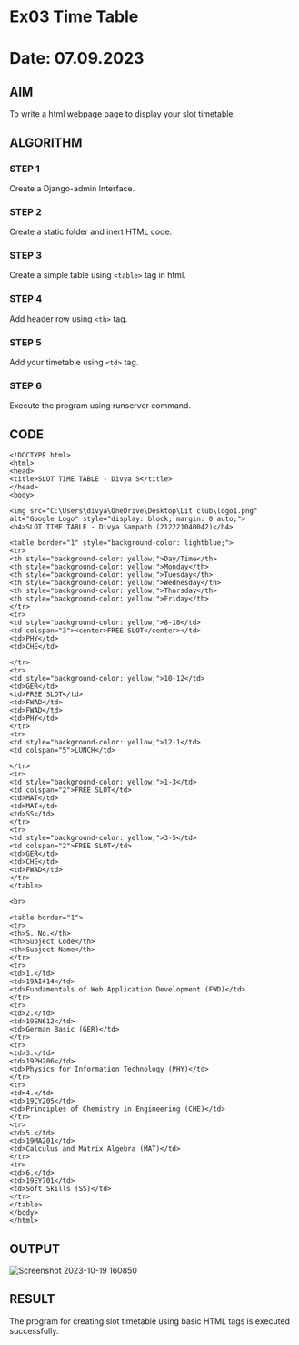 # Ex03 Time Table
# Date: 07.09.2023

## AIM
To write a html webpage page to display your slot timetable.

## ALGORITHM
### STEP 1
Create a Django-admin Interface.

### STEP 2
Create a static folder and inert HTML code.

### STEP 3
Create a simple table using ```<table>``` tag in html.

### STEP 4
Add header row using ```<th>``` tag.

### STEP 5

Add your timetable using ```<td>``` tag.

### STEP 6
Execute the program using runserver command.

## CODE
```
<!DOCTYPE html>
<html>
<head>
<title>SLOT TIME TABLE - Divya S</title>
</head>
<body>

<img src="C:\Users\divya\OneDrive\Desktop\Lit club\logo1.png" alt="Google Logo" style="display: block; margin: 0 auto;">
<h4>SLOT TIME TABLE - Divya Sampath (212221040042)</h4>

<table border="1" style="background-color: lightblue;">
<tr>
<th style="background-color: yellow;">Day/Time</th>
<th style="background-color: yellow;">Monday</th>
<th style="background-color: yellow;">Tuesday</th>
<th style="background-color: yellow;">Wednesday</th>
<th style="background-color: yellow;">Thursday</th>
<th style="background-color: yellow;">Friday</th>
</tr>
<tr>
<td style="background-color: yellow;">8-10</td>
<td colspan="3"><center>FREE SLOT</center></td>
<td>PHY</td>
<td>CHE</td>

</tr>
<tr>
<td style="background-color: yellow;">10-12</td>
<td>GER</td>
<td>FREE SLOT</td>
<td>FWAD</td>
<td>FWAD</td>
<td>PHY</td>
</tr>
<tr>
<td style="background-color: yellow;">12-1</td>
<td colspan="5">LUNCH</td>

</tr>
<tr>
<td style="background-color: yellow;">1-3</td>
<td colspan="2">FREE SLOT</td>
<td>MAT</td>
<td>MAT</td>
<td>SS</td>
</tr>
<tr>
<td style="background-color: yellow;">3-5</td>
<td colspan="2">FREE SLOT</td>
<td>GER</td>
<td>CHE</td>
<td>FWAD</td>
</tr>
</table>

<br>

<table border="1">
<tr>
<th>S. No.</th>
<th>Subject Code</th>
<th>Subject Name</th>
</tr>
<tr>
<td>1.</td>
<td>19AI414</td>
<td>Fundamentals of Web Application Development (FWD)</td>
</tr>
<tr>
<td>2.</td>
<td>19EN612</td>
<td>German Basic (GER)</td>
</tr>
<tr>
<td>3.</td>
<td>19PH206</td>
<td>Physics for Information Technology (PHY)</td>
</tr>
<tr>
<td>4.</td>
<td>19CY205</td>
<td>Principles of Chemistry in Engineering (CHE)</td>
</tr>
<tr>
<td>5.</td>
<td>19MA201</td>
<td>Calculus and Matrix Algebra (MAT)</td>
</tr>
<tr>
<td>6.</td>
<td>19EY701</td>
<td>Soft Skills (SS)</td>
</tr>
</table>
</body>
</html>
```

## OUTPUT
![Screenshot 2023-10-19 160850](https://github.com/divz2711/slot/assets/121245222/21095299-afa4-4ba5-84cb-672a8a644164)



## RESULT
The program for creating slot timetable using basic HTML tags is executed successfully.
